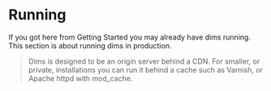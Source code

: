 # Running

If you got here from Getting Started you may already have dims running. This section is about
running dims in production.

> Dims is designed to be an origin server behind a CDN. For smaller, or private, installations you can
> run it behind a cache such as Varnish, or Apache httpd with mod_cache.